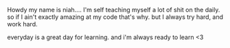 Howdy my name is niah....
I'm self teaching myself a lot of shit on the daily.
so if I ain't exactly amazing at my code that's why.
but I always try hard, and work hard.

everyday is a great day for learning.
and i'm always ready to learn <3
